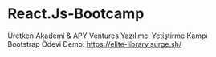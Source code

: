 # React.Js-Bootcamp
Üretken Akademi &amp; APY Ventures Yazılımcı Yetiştirme Kampı <br>
Bootstrap Ödevi Demo: https://elite-library.surge.sh/ 
